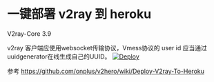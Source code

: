 # 一键部署 v2ray 到 heroku
V2ray-Core 3.9

v2ray 客户端应使用websocket传输协议，Vmess协议的 user id 应当通过uuidgenerator在线生成自己的UUID。
[![Deploy](https://www.herokucdn.com/deploy/button.png)](https://heroku.com/deploy)

参考 https://github.com/onplus/v2hero/wiki/Deploy-V2ray-To-Heroku
